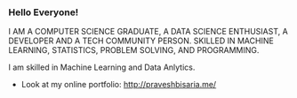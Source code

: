 ### Hello Everyone!

I AM A COMPUTER SCIENCE GRADUATE, A DATA SCIENCE ENTHUSIAST, A DEVELOPER AND A TECH COMMUNITY PERSON. SKILLED IN MACHINE LEARNING, STATISTICS, PROBLEM SOLVING, AND PROGRAMMING.

I am skilled in Machine Learning and Data Anlytics. 

- Look at my online portfolio: http://praveshbisaria.me/
